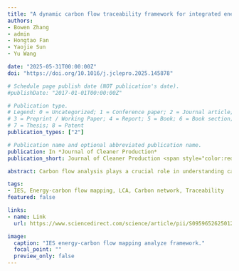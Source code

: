 ```yaml
---
title: "A dynamic carbon flow traceability framework for integrated energy systems"
authors:
- Bowen Zhang
- admin
- Hongtao Fan
- Yaojie Sun
- Yu Wang

date: "2025-05-31T00:00:00Z"
doi: "https://doi.org/10.1016/j.jclepro.2025.145878"

# Schedule page publish date (NOT publication's date).
#publishDate: "2017-01-01T00:00:00Z"

# Publication type.
# Legend: 0 = Uncategorized; 1 = Conference paper; 2 = Journal article;
# 3 = Preprint / Working Paper; 4 = Report; 5 = Book; 6 = Book section;
# 7 = Thesis; 8 = Patent
publication_types: ["2"]

# Publication name and optional abbreviated publication name.
publication: In *Journal of Cleaner Production*
publication_short: Journal of Cleaner Production <span style="color:red;font-style:italic;font-weight:bold;">(2025IF=10.0)</span>

abstract: Carbon flow analysis plays a crucial role in understanding carbon emissions in integrated energy systems (IES), serving as the basis for constructing carbon networks. Among existing methods, the carbon factor approach is commonly used to derive carbon flow data. However, those carbon factors are essentially statistical averages, which lead to inaccuracies and a lack of dynamic characteristics. This absence of dynamic features results in ambiguity in the allocation of carbon emissions within IES. To address this issue, this study proposes the concept of energy-carbon flow mapping, integrating carbon emission factors and utilizing network analysis. Specifically, life cycle analysis (LCA) methods are employed to enhance precision, and energy-carbon flow mapping is used to construct a dynamic carbon network. This approach successfully improves the spatiotemporal resolution and traceability of carbon emissions, enabling precise quantification and analysis. In essence, this study presents a framework for determining the traceability of energy-related carbon emissions. A virtual IES14 carbon network model is constructed for an industrial park in Nanjing to demonstrate the feasibility of this method. The results demonstrate that the proposed model and analytical approach are effective and accurate in quantifying the spatiotemporal distribution of carbon emissions. Furthermore, the carbon footprint of energy can be efficiently traced, laying a solid foundation for future discussions on risk profiling and the optimization of low-carbon energy dispatch in IES.

tags:
- IES, Energy-carbon flow mapping, LCA, Carbon network, Traceability
featured: false

links:
- name: Link
  url: https://www.sciencedirect.com/science/article/pii/S0959652625012284

image:
  caption: "IES energy-carbon flow mapping analyze framework."
  focal_point: ""
  preview_only: false
---
```

